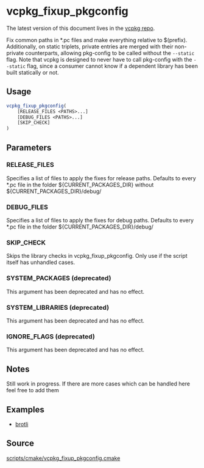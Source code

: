 # vcpkg_fixup_pkgconfig

The latest version of this document lives in the [vcpkg repo](https://github.com/Microsoft/vcpkg/blob/master/docs/maintainers/vcpkg_fixup_pkgconfig.md).

Fix common paths in *.pc files and make everything relative to $(prefix).
Additionally, on static triplets, private entries are merged with their non-private counterparts,
allowing pkg-config to be called without the ``--static`` flag.
Note that vcpkg is designed to never have to call pkg-config with the ``--static`` flag,
since a consumer cannot know if a dependent library has been built statically or not.

## Usage
```cmake
vcpkg_fixup_pkgconfig(
    [RELEASE_FILES <PATHS>...]
    [DEBUG_FILES <PATHS>...]
    [SKIP_CHECK]
)
```

## Parameters
### RELEASE_FILES
Specifies a list of files to apply the fixes for release paths.
Defaults to every *.pc file in the folder ${CURRENT_PACKAGES_DIR} without ${CURRENT_PACKAGES_DIR}/debug/

### DEBUG_FILES
Specifies a list of files to apply the fixes for debug paths.
Defaults to every *.pc file in the folder ${CURRENT_PACKAGES_DIR}/debug/

### SKIP_CHECK
Skips the library checks in vcpkg_fixup_pkgconfig. Only use if the script itself has unhandled cases.

### SYSTEM_PACKAGES (deprecated)
This argument has been deprecated and has no effect.

### SYSTEM_LIBRARIES (deprecated)
This argument has been deprecated and has no effect.

### IGNORE_FLAGS (deprecated)
This argument has been deprecated and has no effect.

## Notes
Still work in progress. If there are more cases which can be handled here feel free to add them

## Examples

* [brotli](https://github.com/Microsoft/vcpkg/blob/master/ports/brotli/portfile.cmake)

## Source
[scripts/cmake/vcpkg\_fixup\_pkgconfig.cmake](https://github.com/Microsoft/vcpkg/blob/master/scripts/cmake/vcpkg_fixup_pkgconfig.cmake)

